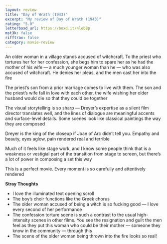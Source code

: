 ```yaml
---
layout: review
title: "Day of Wrath (1943)"
excerpt: "My review of Day of Wrath (1943)"
rating: "5.0"
letterboxd_url: https://boxd.it/4leb8p
mst3k: false
rifftrax: false
category: movie-review
---
```


An older woman in a village stands accused of witchcraft. To the priest who tortures her for her confession, she begs him to spare her as he had the mother of his wife — a much younger woman than he — who was also accused of witchcraft. He denies her pleas, and the men cast her into the fire

The priest’s son from a prior marriage comes to live with them. The son and the priest’s wife fall in love with each other, the wife wishing her older husband would die so that they could be together

The visual storytelling is so sharp — Dreyer’s expertise as a silent film director translates well, and the lines of dialogue are meaningful accents and surface-level details. Some scenes look like classical paintings the way they are composed

Dreyer is the king of the closeup if Joan of Arc didn’t tell you. Empathy and beauty, eyes aglow, pain rendered real and terrible

Much of it feels like stage work, and I know some people think that is a weakness or vestigial part of the transition from stage to screen, but there’s a lot of power in composing a set this way

This is a perfect movie. Every moment is so carefully and attentively rendered

<b>Stray Thoughts</b>

- I love the illuminated text opening scroll
- The boy’s choir functions like the Greek chorus
- The older woman accused of being a witch is so fucking good — I love every second of her performance
- The confession torture scene is such a contrast to the usual high-intensity scenes in other films. You see the resignation and guilt the men feel as they put this woman who could be their mother — someone they know in the community — through this
- The scene of the older woman being thrown into the fire looks so real!
